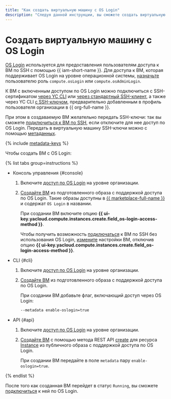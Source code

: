 ```yaml
---
title: "Как создать виртуальную машину с OS Login"
description: "Следуя данной инструкции, вы сможете создать виртуальную машину с возможностью доступа по OS Login."
---
```


# Создать виртуальную машину с OS Login

[OS Login](../../../organization/concepts/os-login.md) используется для предоставления пользователям доступа к ВМ по SSH c помощью {{ iam-short-name }}. Для доступа к ВМ, которая поддерживает OS Login на уровне операционной системы, [назначьте](../../../iam/operations/roles/grant.md) пользователю роль `compute.osLogin` или `compute.osAdminLogin`.

К ВМ с включенным доступом по OS Login можно подключиться c SSH-сертификатом [через YC CLI](os-login.md#connect-via-cli) или [через стандартный SSH-клиент](os-login.md#connect-via-exported-certificate), а также через YC CLI [с SSH-ключом](os-login.md#connect-via-key), предварительно добавленным в профиль пользователя организации в {{ org-full-name }}.

При этом в создаваемую ВМ желательно передать SSH-ключи: так вы сможете [подключиться к ВМ по SSH](./ssh.md#vm-connect), если отключите для нее доступ по OS Login. Передать в виртуальную машину SSH-ключи можно с помощью [метаданных](../../concepts/vm-metadata.md#how-to-send-metadata).

{% include [metadata-keys](../../../_includes/compute/metadata-keys.md) %}

Чтобы создать ВМ с OS Login:

{% list tabs group=instructions %}

- Консоль управления {#console}

  1. Включите [доступ по OS Login](../../../organization/operations/os-login-access.md) на уровне организации.

  1. [Создайте ВМ](../images-with-pre-installed-software/create.md) из подготовленного образа с поддержкой доступа по OS Login. Такие образы доступны в [{{ marketplace-full-name }}](/marketplace) и содержат `OS Login` в названии.
  
     При создании ВМ включите опцию **{{ ui-key.yacloud.compute.instances.create.field_os-login-access-method }}**.

     Чтобы получить возможность [подключаться](./ssh.md#vm-connect) к ВМ по SSH без использования OS Login, [измените](../vm-control/vm-update.md) настройки ВМ, отключив опцию **{{ ui-key.yacloud.compute.instances.create.field_os-login-access-method }}**.

- CLI {#cli}

  1. Включите [доступ по OS Login](../../../organization/operations/os-login-access.md) на уровне организации.

  1. [Создайте ВМ](../images-with-pre-installed-software/create.md) из подготовленного образа с поддержкой доступа по OS Login.
  
     При создании ВМ добавьте флаг, включающий доступ через OS Login:

     ```bash
     --metadata enable-oslogin=true
     ```

- API {#api}

  1. Включите [доступ по OS Login](../../../organization/operations/os-login-access.md) на уровне организации.

  1. [Создайте ВМ](../vm-create/create-linux-vm.md) с помощью метода REST API [create](../../api-ref/Instance/create.md) для ресурса [Instance](../../api-ref/Instance/) из публичного образа с поддержкой доступа по OS Login.

     При создании ВМ передайте в поле `metadata` пару `enable-oslogin=true`.

{% endlist %}

После того как созданная ВМ перейдет в статус `Running`, вы сможете [подключиться](./os-login.md) к ней по OS Login.